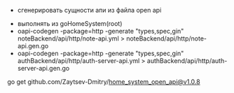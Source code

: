 * сгенерировать сущности апи из файла open api
 - выполнять из goHomeSystem(root)
 - oapi-codegen -package=http -generate "types,spec,gin" noteBackend/api/http/note-api.yml > noteBackend/api/http/note-api.gen.go
 - oapi-codegen -package=http -generate "types,spec,gin" authBackend/api/http/auth-server-api.yml > authBackend/api/http/auth-server-api.gen.go


go get github.com/Zaytsev-Dmitry/home_system_open_api@v1.0.8
